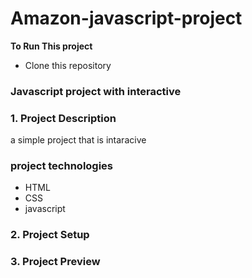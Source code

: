 # Amazon-javascript-project

**To Run This  project**
 - Clone this repository
###  Javascript project with  interactive



### 1. Project Description
 a simple project  that is  intaracive


### project technologies
- HTML
- CSS
- javascript
### 2. Project Setup
### 3. Project Preview


